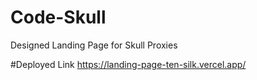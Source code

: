 # Code-Skull
Designed Landing Page for Skull Proxies

#Deployed Link
https://landing-page-ten-silk.vercel.app/
